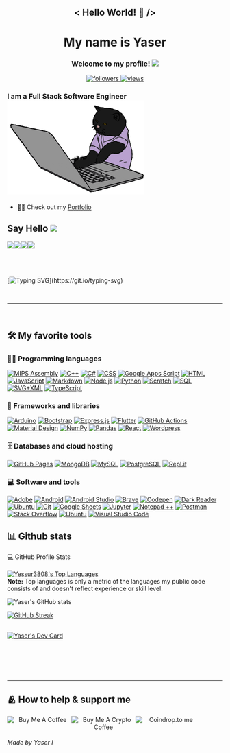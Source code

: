 
<!--
**yessur3808/yessur3808** is a ✨ _special_ ✨ repository because its `README.md` (this file) appears on your GitHub profile.

Here are some ideas to get you started:

- 🔭 I’m currently working on ...
- 🌱 I’m currently learning ...
- 👯 I’m looking to collaborate on ...
- 🤔 I’m looking for help with ...
- 💬 Ask me about ...
- 📫 How to reach me: ...
- 😄 Pronouns: ...
- ⚡ Fun fact: ...
-->

<h2 align="center">
< Hello World! 👋 />
</h2>
<h1 align="center">
My name is Yaser 
</h1>
<h3 align="center">
  Welcome to my profile!
  <img src="https://media.giphy.com/media/hvRJCLFzcasrR4ia7z/giphy.gif" width="28">
</h3>

<!-- Social icons section -->
<p align="center">


<a href="https://twitter.com/Curlycoffee3808" target="_blank" rel="noopener noreferrer">
    <img alt="followers" title="Follow me on Twitter" src="https://custom-icon-badges.herokuapp.com/twitter/follow/Curlycoffee3808?color=008FC5&labelColor=00acee&label=Follow&logo=twitter-outline&logoColor=white&style=for-the-badge"/>
</a>


<!-- <a href="https://github.com/DenverCoder1/Simple-View-Counter"> -->
<a href="https://github.com/yessur3808/Simple-View-Counter" target="_blank" rel="noopener noreferrer">
  <img alt="views" title="GitHub profile views" src="http://my-view-counter0.herokuapp.com/src/"/>
</a>

</p>


<h3>
    I am a Full Stack Software Engineer
<a href="https://yessur3808.github.io/" target="_blank">
<img src="https://raw.githubusercontent.com/yessur3808/yessur3808/main/cat.gif" width="320">
</a>
</h3>


- 🙆‍♂️ Check out my [Portfolio](https://yessur3808.github.io/webb00/)

## Say Hello <img src="https://github.com/TheDudeThatCode/TheDudeThatCode/blob/master/Assets/Handshake.gif" height="32px">

<p align="center">	
<a href="https://github.com/yessur3808" target="_blank">
<img align="left"  src="https://img.shields.io/badge/GitHub-100000?style=for-the-badge&logo=github&logoColor=white" />
</a>
<a href="https://www.linkedin.com/in/yaser-ibrahim-57963884" target="blank" >
  <img align="left"  src="https://img.shields.io/badge/LinkedIn-0077B5?style=for-the-badge&logo=linkedin&logoColor=white" />
  </a>
<a href="https://twitter.com/curlycoffee3808" target="blank" >
    <img align="left" src="https://img.shields.io/badge/Twitter-1DA1F2?style=for-the-badge&logo=twitter&logoColor=white"/>
</a>
<a href="mailto:yaser3808@gmail.com">
    <img align="left"src="https://img.shields.io/badge/Gmail-D14836?style=for-the-badge&logo=gmail&logoColor=white" />
</a>
</p>

<br/><br/><br/><br/>

[![Typing SVG](https://readme-typing-svg.herokuapp.com?font=ubuntu&size=22&duration=4000&color=008FFF&vCenter=true&multiline=true&height=120&lines=Full+Stack+Software+Engineer;Coffee+Obsessed;Always+Learning+New+Things!)](https://git.io/typing-svg)


<br/>
<hr/>
<br/>

## 🛠️ My favorite tools

### 👨‍💻 Programming languages

<p>
    <a href="https://github.com/search?q=user%3Ayessur3808+language%3Aassembly" target="_blank" rel="noopener noreferrer"><img alt="MIPS Assembly" src="https://custom-icon-badges.herokuapp.com/badge/Assembly-525252.svg?logo=asm-hex&logoColor=white"></a>
    <a href="https://github.com/search?q=user%3Ayessur3808+language%3Acpp" target="_blank" rel="noopener noreferrer"><img alt="C++" src="https://custom-icon-badges.herokuapp.com/badge/C++-9C033A.svg?logo=cpp2&logoColor=white"></a>
    <a href="https://github.com/search?q=user%3Ayessur3808+language%3Acsharp" target="_blank" rel="noopener noreferrer"><img alt="C#" src="https://custom-icon-badges.herokuapp.com/badge/C%23-68217A.svg?logo=cs2&logoColor=white"></a>
    <a href="https://github.com/search?q=user%3Ayessur3808+language%3Acss" target="_blank" rel="noopener noreferrer"><img alt="CSS" src="https://img.shields.io/badge/CSS-1572B6.svg?logo=css3&logoColor=white"></a>
    <a href="https://github.com/search?q=user%3Ayessur3808+language%3Ags" target="_blank" rel="noopener noreferrer""><img alt="Google Apps Script" src="https://custom-icon-badges.herokuapp.com/badge/Google%20Apps%20Script-02569B.svg?logo=color-swatch&logoColor=white"></a>
    <a href="https://github.com/search?q=user%3Ayessur3808+language%3Ahtml" target="_blank" rel="noopener noreferrer"><img alt="HTML" src="https://img.shields.io/badge/HTML-E34F26.svg?logo=html5&logoColor=white"></a>
    <a href="https://github.com/search?q=user%3Ayessur3808+language%3Ajavascript" target="_blank" rel="noopener noreferrer"><img alt="JavaScript" src="https://img.shields.io/badge/JavaScript-F7DF1E.svg?logo=javascript&logoColor=black"></a>
    <a href="https://github.com/search?q=user%3Ayessur3808+language%3Amarkdown" target="_blank" rel="noopener noreferrer"><img alt="Markdown" src="https://img.shields.io/badge/Markdown-000000.svg?logo=markdown&logoColor=white"></a>
    <a href="https://github.com/search?q=user%3Ayessur3808+language%3Ajavascript" target="_blank" rel="noopener noreferrer"><img alt="Node.js" src="https://img.shields.io/badge/Node.js-43853D.svg?logo=node.js&logoColor=white"></a>
    <a href="https://github.com/search?q=user%3Ayessur3808+language%3Apython" target="_blank" rel="noopener noreferrer"><img alt="Python" src="https://img.shields.io/badge/Python-14354C.svg?logo=python&logoColor=white"></a>
    <a href="https://github.com/search?q=user%3Ayessur3808+language%3Ascratch" target="_blank" rel="noopener noreferrer"><img alt="Scratch" src="https://img.shields.io/badge/Scratch-4D97FF.svg?logo=scratch&logoColor=white"></a>
    <a href="https://github.com/search?q=user%3Ayessur3808+language%3Asql" target="_blank" rel="noopener noreferrer"><img alt="SQL" src="https://custom-icon-badges.herokuapp.com/badge/SQL-025E8C.svg?logo=database&logoColor=white"></a>
    <a href="https://github.com/search?q=user%3Ayessur3808+language%3Asvg" target="_blank" rel="noopener noreferrer"><img alt="SVG+XML" src="https://img.shields.io/badge/SVG%2BXML-e0982c.svg?logo=svg&logoColor=white"></a>
    <a href="https://github.com/search?q=user%3Ayessur3808+language%3AtypeScript"><img alt="TypeScript" src="https://img.shields.io/badge/TypeScript-007ACC.svg?logo=typescript&logoColor=white"></a>
</p>
	    
	    
### 🧰 Frameworks and libraries

<p>
    <a href="#"><img alt="Arduino" src="https://img.shields.io/badge/-Arduino-00979D?logo=Arduino&logoColor=white"></a>
    <a href="#"><img alt="Bootstrap" src="https://img.shields.io/badge/Bootstrap-7952B3.svg?logo=bootstrap&logoColor=white"></a>
    <a href="#"><img alt="Express.js" src="https://img.shields.io/badge/Express.js-404d59.svg?logo=express&logoColor=white"></a>
    <a href="#"><img alt="Flutter" src="https://img.shields.io/badge/Flutter-02569B.svg?logo=flutter&logoColor=white"></a>
    <a href="#"><img alt="GitHub Actions" src="https://img.shields.io/badge/GitHub%20Actions-2671E5.svg?logo=github%20actions&logoColor=white"></a>
<!-- <a href="#"><img alt="Jest" src="https://img.shields.io/badge/Jest-C21325.svg?logo=jest&logoColor=white"></a> 
 <a href="#"><img alt="JUnit" src="https://custom-icon-badges.herokuapp.com/badge/JUnit-25A162.svg?logo=check-circle&logoColor=white"></a>
 <a href="#"><img alt="Keras" src="https://img.shields.io/badge/Keras-D00000.svg?logo=Keras&logoColor=white"></a> -->
    <a href="#"><img alt="Material Design" src="https://img.shields.io/badge/Material%20Design-0081CB.svg?logo=material-design&logoColor=white"></a>
    <a href="#"><img alt="NumPy" src="https://img.shields.io/badge/Numpy-013243.svg?logo=numpy&logoColor=white"></a>
    <a href="#"><img alt="Pandas" src="https://img.shields.io/badge/Pandas-150458.svg?logo=pandas&logoColor=white"></a>
    <!-- <a href="#"><img alt="PHPUnit" src="https://custom-icon-badges.herokuapp.com/badge/PHPUnit-366488.svg?logo=test-tube&logoColor=white"></a> -->
    <!-- <a href="#"><img alt="Pytest" src="https://img.shields.io/badge/Pytest-0A9EDC.svg?logo=pytest&logoColor=white"></a> -->
    <a href="#"><img alt="React" src="https://img.shields.io/badge/React-20232a.svg?logo=react&logoColor=%2361DAFB"></a>
    <!-- <a href="#"><img alt="SonarLint" src="https://img.shields.io/badge/-SonarLint-CB2029?logo=sonarlint&logoColor=white"></a> -->
    <!-- <a href="#"><img alt="Symfony" src="https://img.shields.io/badge/Symfony-111111.svg?logo=symfony&logoColor=white"></a> -->
    <!-- <a href="#"><img alt="SymPy" src="https://img.shields.io/badge/Sympy-3B5526.svg?logo=sympy&logoColor=white"></a> -->
    <!-- <a href="#"><img alt="TensorFlow" src="https://img.shields.io/badge/TensorFlow-FF6F00.svg?logo=TensorFlow&logoColor=white"></a> -->
    <a href="#"><img alt="Wordpress" src="https://img.shields.io/badge/Wordpress-21759B?logo=wordpress&logoColor=white"></a>
    <!-- <a href="#"><img alt="WPF (.Net)" src="https://img.shields.io/badge/WPF-5C2D91?logo=.net&logoColor=white"></a> -->
</p>
	    	

### 🗄️ Databases and cloud hosting

<p>
    <a href="#"><img alt="GitHub Pages" src="https://img.shields.io/badge/GitHub%20Pages-327FC7.svg?logo=github&logoColor=white"></a>
    <!-- <a href="#"><img alt="Heroku" src="https://img.shields.io/badge/Heroku-430098.svg?logo=heroku&logoColor=white"></a> -->
    <a href="#"><img alt="MongoDB" src ="https://img.shields.io/badge/MongoDB-4ea94b.svg?logo=mongodb&logoColor=white"></a>
    <a href="#"><img alt="MySQL" src="https://img.shields.io/badge/MySQL-00f.svg?logo=mysql&logoColor=white"></a>
    <!-- <a href="#"><img alt="Notion" src="https://img.shields.io/badge/Notion-010101.svg?logo=notion&logoColor=white"></a> -->
    <!-- <a href="#"><img alt="Oracle" src ="https://img.shields.io/badge/Oracle-F00000.svg?logo=oracle&logoColor=white"></a> -->
    <a href="#"><img alt="PostgreSQL" src ="https://img.shields.io/badge/PostgreSQL-316192.svg?logo=postgresql&logoColor=white"></a>
    <a href="#"><img alt="Repl.it" src="https://img.shields.io/badge/Repl.it-0D101E.svg?logo=Replit&logoColor=white"></a>
    <!-- <a href="#"><img alt="SQLite" src ="https://img.shields.io/badge/SQLite-07405e.svg?logo=sqlite&logoColor=white"></a> -->
    <!-- <a href="#"><img alt="Vercel" src="https://img.shields.io/badge/Vercel-000000.svg?logo=vercel&logoColor=white"></a> -->
</p>

	    
### 💻 Software and tools

<p>
    <a href="#"><img alt="Adobe" src="https://img.shields.io/badge/Adobe-FF0000.svg?logo=adobe&logoColor=white"></a>
    <a href="#"><img alt="Android" src="https://img.shields.io/badge/Android-3DDC84?logo=android&logoColor=white"></a>
    <a href="#"><img alt="Android Studio" src="https://img.shields.io/badge/Android%20Studio-008678.svg?logo=android-studio&logoColor=white"></a>
    <!-- <a href="#"><img alt="Arch Linux" src="https://img.shields.io/badge/Arch%20Linux-1793D1.svg?logo=arch-linux&logoColor=white"></a> -->
    <!-- <a href="#"><img alt="Audacity" src="https://img.shields.io/badge/-Audacity-0000CC?logo=audacity&logoColor=white"></a> -->
    <!-- <a href="#"><img alt="Bitwarden" src="https://img.shields.io/badge/-Bitwarden-175DDC?logo=bitwarden&logoColor=white"></a> -->
    <a href="#"><img alt="Brave" src="https://img.shields.io/badge/-Brave-FB542B?logo=brave&logoColor=white"></a>
    <a href="#"><img alt="Codepen" src="https://img.shields.io/badge/Codepen-000000.svg?logo=codepen&logoColor=white"></a>
    <!-- <a href="#"><img alt="Construct 3" src="https://img.shields.io/badge/Construct%203-00b56a.svg?logo=construct-3&logoColor=white"></a> -->
    <a href="#"><img alt="Dark Reader" src="https://img.shields.io/badge/-Dark%20Reader-141E24?logo=dark-reader&logoColor=white"></a>
	<a href="#"><img alt="Ubuntu" src="https://img.shields.io/badge/fedora-fedora-white?logo=fedora&logoColor=white"></a>
    <a href="#"><img alt="Git" src="https://img.shields.io/badge/Git-F05033.svg?logo=git&logoColor=white"></a>
    <a href="#"><img alt="Google Sheets" src="https://img.shields.io/badge/Google%20Sheets-34A853.svg?logo=google%20sheets&logoColor=white"></a>
    <!-- <a href="#"><img alt="Inkscape" src="https://img.shields.io/badge/Inkscape-000000?logo=Inkscape&logoColor=white"></a> -->
    <a href="#"><img alt="Jupyter" src="https://img.shields.io/badge/Jupyter-F37626.svg?logo=Jupyter&logoColor=white"></a>
    <!-- <a href="#"><img alt="Mathematica" src="https://img.shields.io/badge/Mathematica-DD1100.svg?logo=wolfram-mathematica&logoColor=white"></a> -->
    <!-- <a href="#"><img alt="OBS Studio" src="https://img.shields.io/badge/-OBS%20Studio-302E31?logo=obs-studio&logoColor=white"></a> -->
    <!-- <a href="#"><img alt="Photopea" src="https://img.shields.io/badge/Photopea-18A497?logo=photopea&logoColor=white"></a> -->
	<a href="#"><img alt="Notepad ++" src="https://img.shields.io/badge/notepad-notepad%2B%2B-blue?logo=notepad++&logoColor=white"></a>
    <a href="#"><img alt="Postman" src="https://img.shields.io/badge/Postman-FF6C37?logo=postman&logoColor=white"></a>
    <a href="#"><img alt="Stack Overflow" src="https://img.shields.io/badge/-Stack%20Overflow-FE7A16?logo=stack-overflow&logoColor=white"></a>
	<a href="#"><img alt="Ubuntu" src="https://img.shields.io/badge/ubuntu-ubuntu-white?logo=ubuntu&logoColor=white"></a>
    <a href="#"><img alt="Visual Studio Code" src="https://img.shields.io/badge/Visual%20Studio%20Code-0078d7.svg?logo=visual-studio-code&logoColor=white"></a>
</p>



## 📊 Github stats


  <summary>💻 GitHub Profile Stats</summary>
  <br/>
  <a href="https://github.com/anuraghazra/github-readme-stats" target="_blank" rel="noopener noreferrer"><img alt="Yessur3808's Top Languages" src="https://github-readme-stats.vercel.app/api/top-langs/?username=yessur3808&langs_count=8&layout=compact&theme=react&hide_border=true&bg_color=404249&title_color=F85D7F&icon_color=78F866&hide=Jupyter%20Notebook" height="212px"/></a>
  <br/>
  <b>Note:</b> Top languages is only a metric of the languages my public code consists of and doesn't reflect experience or skill level.




![Yaser's GitHub stats](https://github-readme-stats.vercel.app/api?username=yessur3808&show_icons=true&theme=tokyonight)

[![GitHub Streak](https://github-readme-streak-stats.herokuapp.com/?user=yessur3808)](https://git.io/streak-stats)



	    
<br /> <a href="https://app.daily.dev/CurlyCoffee3808"><img src="https://api.daily.dev/devcards/2c54d4ec37c148d888260188a7d4d4aa.png?r=itv" width="400" alt="Yaser's Dev Card"/></a>





<br/><br/><br/><br/>


<hr/>


## 🫂 How to help & support me ##
<p align="center">
<a href="https://www.buymeacoffee.com/curlycoffee3808" target="_blank"><img align="left" src="https://cdn.buymeacoffee.com/buttons/v2/default-yellow.png" alt="Buy Me A Coffee" width="150" ></a>
<a href="https://www.buymeacryptocoffee.xyz/0x0a60e1c190295bfaf093f2df00fa9b6c05507206" target="_blank"><img align="left" src="https://www.buymeacryptocoffee.xyz/_next/image?url=%2F_next%2Fstatic%2Fimage%2Fpublic%2Fembedbadge.c3d8c4bf5cf54409f43e2107e550bb11.svg&w=256&q=75" alt="Buy Me A Crypto Coffee" width="150" ></a>
<a href="https://coindrop.to/curlycoffee3808" target="_blank"><img align="left" src="https://coindrop.to/embed-button.png" width="150" alt="Coindrop.to me"></img></a>
</p>
<br/><br/>
																      

<h6 align="left">
    Made by Yaser I
</h6>

[github]: https://github.com/yessur3808
[vscode]: https://code.visualstudio.com/

[git]: https://git-scm.com/
[js]: https://developer.mozilla.org/en-US/docs/Web/JavaScript
[html]: https://www.w3.org/html/
[css]: https://www.w3schools.com/css/
[react]: https://reactjs.org/
[next]: https://nextjs.org/
[node]: https://nodejs.org/
[python]: https://www.python.org/

[c++]: https://www.w3schools.com/CPP/default.asp
